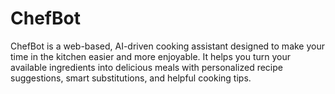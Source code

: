 # ChefBot
ChefBot is a web-based, AI-driven cooking assistant designed to make your time in the kitchen easier and more enjoyable. It helps you turn your available ingredients into delicious meals with personalized recipe suggestions, smart substitutions, and helpful cooking tips.
